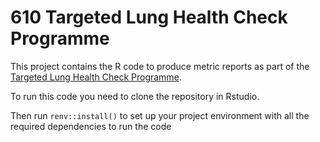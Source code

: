# 610 Targeted Lung Health Check Programme
This project contains the R code to produce metric reports as part of the [Targeted Lung Health Check Programme](https://www.england.nhs.uk/contact-us/privacy-notice/how-we-use-your-information/our-services/evaluation-of-the-targeted-lung-health-check-programme/).

To run this code you need to clone the repository in Rstudio.

Then run <code>renv::install()</code> to set up your project environment with all the required dependencies to run the code
